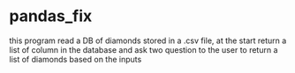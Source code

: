 # pandas_fix

this program read a DB of diamonds stored in a .csv file, at the start return a list of column in the database and ask two question to the user to return
a list of diamonds based on the inputs
